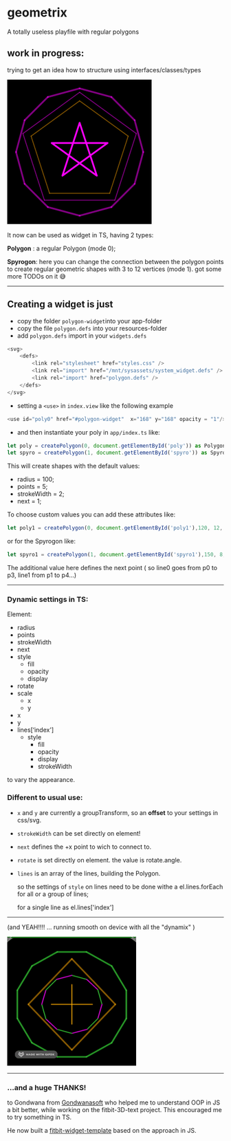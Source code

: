 # geometrix
A totally useless playfile with regular polygons
## work in progress:
trying to get an idea how to structure using interfaces/classes/types  

![2022-04-20 12 36 21](polygon-widget.png)   

It now can be used as widget in TS, having 2 types:

**Polygon** : a regular Polygon (mode 0);

**Spyrogon**: here you can change the connection between the polygon points to create regular geometric shapes with 3 to 12 vertices (mode 1).
got some more TODOs on it 😅


___
## Creating a widget is just 
* copy the folder `polygon-widget`into your app-folder
* copy the file `polygon.defs` into your resources-folder
* add `polygon.defs` import in your `widgets.defs`



```js
<svg>
    <defs>
        <link rel="stylesheet" href="styles.css" />
        <link rel="import" href="/mnt/sysassets/system_widget.defs" />
        <link rel="import" href="polygon.defs" />
    </defs>
</svg>
```

* setting a `<use>` in `index.view` like the following example
```js
<use id="poly0" href="#polygon-widget"  x="168" y="168" opacity = "1"/>
```
* and then instantiate your poly in `app/index.ts` like:

``` js
let poly = createPolygon(0, document.getElementById('poly')) as Polygon;
let spyro = createPolygon(1, document.getElementById('spyro')) as Spyrogon;
```
This will create shapes with the default values:
* radius = 100;
* points = 5;
* strokeWidth = 2;
* next = 1;

To choose custom values you can add these attributes like:

```js
let poly1 = createPolygon(0, document.getElementById('poly1'),120, 12, 10) as Polygon
```
or for the Spyrogon like:
```js
let spyro1 = createPolygon(1, document.getElementById('spyro1'),150, 8, 4, 3) as Spyrogon
```
The additional value here defines the next point ( so line0 goes from p0 to p3, line1 from p1 to p4...)

___

### Dynamic settings in TS:

Element:
* radius 
* points
* strokeWidth
* next
* style 
    * fill
    * opacity
    * display
* rotate
* scale
    * x
    * y
* x
* y
* lines[‘index']
   * style 
        * fill
        * opacity
        * display
        * strokeWidth 
              
to vary the appearance.

### Different to usual use:
* `x` and  `y` are currently a groupTransform, so an **offset** to your settings in css/svg.
* `strokeWidth` can be set directly on element!
* `next` defines the +x point to wich to connect to.
* `rotate` is set directly on element. the value is rotate.angle.  

* `lines` is an array of the lines, building the Polygon.

   so the settings of `style` on lines need to be done withe a el.lines.forEach for all or a group of lines;
   
   for a single line as el.lines['index']
___

(and YEAH!!!! ... running smooth on device with all the "dynamix" )


![dynamix](dynamix.gif)

___
### ...and a huge THANKS!
to Gondwana from [Gondwanasoft](https://github.com/gondwanasoft) who helped me to understand OOP in JS a bit better, while working on the fitbit-3D-text project. This encouraged me to try something in TS.

He now built a [fitbit-widget-template](https://github.com/gondwanasoft/fitbit-widget-template) based on the approach in JS.




